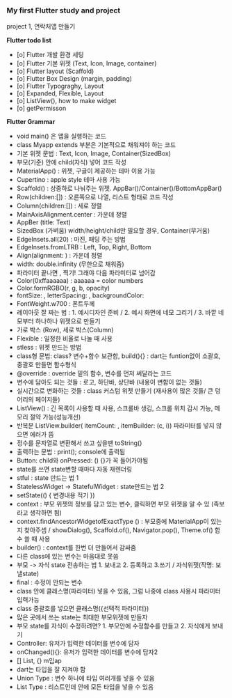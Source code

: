 <h3><b> My first Flutter study and project </b> </h3>

project 1, 연락처앱 만들기

<b>Flutter todo list</b>

- [o] Flutter 개발 환경 세팅
- [o] Flutter 기본 위젯 (Text, Icon, Image, container)
- [o] Flutter layout (Scaffold)
- [o] Flutter Box Design (margin, padding)
- [o] Flutter Typograghy, Layout
- [o] Expanded, Flexible, Layout
- [o] ListView(), how to make widget
- [o] getPermisson



<b>Flutter Grammar</b>

- void main() 은 앱을 실행하는 코드
- class Myapp extends 부분은 기본적으로 채워져야 하는 코드
- 기본 위젯 문법 : Text, Icon, Image, Container(SizedBox)
- 부모(기준) 안에 child(자식) 넣어 코드 작성
- MaterialApp() : 위젯, 구글이 제공하는 테마 이용 가능
- Cupertino : apple style 테마 사용 가능
- Scaffold() : 상중하로 나눠주는 위젯. AppBar()/Container()/BottomAppBar()
- Row(children:[]) : 오른쪽으로 나열, 리스트 형태로 코드 작성
- Column(children:[]) : 세로 정렬
- MainAxisAlignment.center : 가운데 정렬
- AppBer (title: Text)
- SizedBox (가벼움) width/height/child만 필요할 경우, Container(무거움)
- EdgeInsets.all(20) : 마진, 패딩 주는 방법
- EdgeInsets.fromLTRB : Left, Top, Right, Bottom
- Align(alignment: ) : 가운데 정렬
- width: double.infinity (무한으로 채워줌)
- 파라미터 끝나면 , 찍기! 그래야 다음 파라미터로 넘어감
- Color(0xffaaaaaa) : aaaaaa = color numbers
- Color.formRGBO(r, g, b, opacity)
- fontSize: , letterSpacing: , backgroundColor:
- FontWeight.w700 : 폰트두께
- 레이아웃 잘 짜는 법 : 1. 예시디자인 준비 / 2. 예시 화면에 네모 그리기 / 3. 바깥 네모부터 하나하나 위젯으로 만들기
- 가로 박스 (Row), 세로 박스(Column)
- Flexible : 일정한 비율로 나눌 때 사용
- stless : 위젯 만드는 방법
- class형 문법: class? 변수+함수 보관함, build(){} : dart는 funtion없이 소괄호, 중괄호 만들면 함수형식
- @override : override 밑의 함수, 변수를 먼저 써달라는 코드
- 변수에 담아도 되는 것들 : 로고, 하단바, 상단바 (내용이 변함이 없는 것들)
- 실시간으로 변화하는 것들 : class 커스텀 위젯 만들기 (재사용이 많은 것들/ 큰 덩어리의 페이지들)
- ListView() : 긴 목록이 사용할 때 사용, 스크롤바 생김, 스크롤 위치 감시 가능, 메모리 절약 가능(성능개선)
- 반복문 ListView.builder( itemCount: , itemBuilder: (c, i)) 파라미터를 넣지 않으면 에러가 뜸
- 정수를 문자열로 변환해서 쓰고 싶을땐 toString()
- 출력하는 문법 : print(); console에 출력됨
- Button: child와 onPressed: () {}가 꼭 들어가야됨
- state를 쓰면 state변할 때마다 자동 재렌더링
- stful : state 만드는 법 1
- StatelessWidget -> StatefulWidget : state만드는 법 2
- setState(() { 변경내용 적기 })
- context : 부모 위젯의 정보를 담고 있는 변수, 클릭하면 부모 위젯을 알 수 있 (족보라고 생각하면 됨)
- context.findAncestorWidgetofExactType<MaterialApp> () : 부모중에 MaterialApp이 있는지 찾아주셈 / showDialog(), Scaffold.of(), Navigator.pop(), Theme.of() 함수 쓸 때 사용
- builder() : context를 한번 더 만들어서 감싸줌
- 다른 class에 있는 변수는 마음대로 못씀
- 부모 -> 자식 state 전송하는 법 1. 보내고 2. 등록하고 3.쓰기 / 자식위젯(작명: 보낼state)
- final : 수정이 안되는 변수
- class 안에 클래스명(파라미터) 넣을 수 있음, 그럼 나중에 class 사용시 파라미터 입력가능
- class 중괄호를 넣으면 클래스명({선택적 파라미터})
- 많은 곳에서 쓰는 state는 최대한 부모위젯에 만들자
- 부모 state를 자식이 수정하려면? 1. 부모안에 수정함수를 만들고 2. 자식에게 보내기
- Controller: 유저가 입력한 데이터를 변수에 담자
- onChanged(){}: 유저가 입력한 데이터를 변수에 담자2
- [] List, {} m입ap 
- dart는 타입을 잘 지켜야 함
- Union Type : 변수 하나에 타입 여러개를 넣을 수 있음
- List<dynamic> Type : 리스트인데 안에 모든 타입을 넣을 수 있음